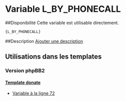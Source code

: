# Variable L_BY_PHONECALL

##Disponibilité
Cette variable est utilisable directement.

```html
{L_BY_PHONECALL}
```

##Description
[Ajouter une description](https://fa-tvars.appspot.com/var/L_BY_PHONECALL)

## Utilisations dans les templates

### Version phpBB2

#### [Template donate](subsilver/donate.md#readme)
* [Variable &agrave; la ligne 72](../subsilver/donate.tpl#L72)